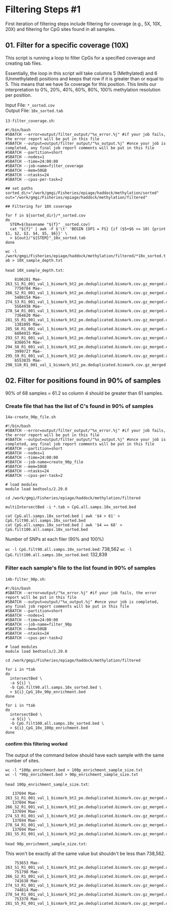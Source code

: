 # Filtering Steps #1 

First iteration of filtering steps include filtering for coverage (e.g., 5X, 10X, 20X) and filtering for CpG sites found in all samples. 

## 01. Filter for a specific coverage (10X)

This script is running a loop to filter CpGs for a specified coverage and creating tab files.

Essentially, the loop in this script will take columns 5 (Methylated) and 6 (Unmethylated) positions and keeps that row if it is greater than or equal to 5. This means that we have 5x coverage for this position. This limits our interpretation to 0%, 20%, 40%, 60%, 80%, 100% methylation resolution per position.

Input File: `*_sorted.cov`  
Output File: `10x_sorted.tab`

`13-filter_coverage.sh`: 

```
#!/bin/bash
#SBATCH --error=output/filter_output/"%x_error.%j" #if your job fails, the error report will be put in this file
#SBATCH --output=output/filter_output/"%x_output.%j" #once your job is completed, any final job report comments will be put in this file
#SBATCH --partition=short
#SBATCH --nodes=1
#SBATCH --time=24:00:00
#SBATCH --job-name=filter_coverage
#SBATCH --mem=50GB
#SBATCH --ntasks=24
#SBATCH --cpus-per-task=2

## set paths 
sorted_dir="/work/gmgi/Fisheries/epiage/haddock/methylation/sorted"
out="/work/gmgi/Fisheries/epiage/haddock/methylation/filtered"

## Filtering for 10X coverage 

for f in ${sorted_dir}/*_sorted.cov
do
  STEM=$(basename "${f}" _sorted.cov)
  cat "${f}" | awk -F $'\t' 'BEGIN {OFS = FS} {if ($5+$6 >= 10) {print $1, $2, $3, $4, $5, $6}}' \
  > ${out}/"${STEM}"_10x_sorted.tab
done

```

`wc -l /work/gmgi/Fisheries/epiage/haddock/methylation/filtered/*10x_sorted.tab > 10X_sample_depth.txt` 

`head 10X_sample_depth.txt`: 

```
    8106281 Mae-263_S1_R1_001_val_1_bismark_bt2_pe.deduplicated.bismark.cov.gz_merged.cov_10x_sorted.tab
    7750784 Mae-266_S2_R1_001_val_1_bismark_bt2_pe.deduplicated.bismark.cov.gz_merged.cov_10x_sorted.tab
    5480154 Mae-274_S3_R1_001_val_1_bismark_bt2_pe.deduplicated.bismark.cov.gz_merged.cov_10x_sorted.tab
    5564938 Mae-278_S4_R1_001_val_1_bismark_bt2_pe.deduplicated.bismark.cov.gz_merged.cov_10x_sorted.tab
    7364620 Mae-281_S5_R1_001_val_1_bismark_bt2_pe.deduplicated.bismark.cov.gz_merged.cov_10x_sorted.tab
    1381095 Mae-285_S6_R1_001_val_1_bismark_bt2_pe.deduplicated.bismark.cov.gz_merged.cov_10x_sorted.tab
    6804915 Mae-293_S7_R1_001_val_1_bismark_bt2_pe.deduplicated.bismark.cov.gz_merged.cov_10x_sorted.tab
    8360574 Mae-294_S8_R1_001_val_1_bismark_bt2_pe.deduplicated.bismark.cov.gz_merged.cov_10x_sorted.tab
    3999727 Mae-295_S9_R1_001_val_1_bismark_bt2_pe.deduplicated.bismark.cov.gz_merged.cov_10x_sorted.tab
    6553835 Mae-298_S10_R1_001_val_1_bismark_bt2_pe.deduplicated.bismark.cov.gz_merged.cov_10x_sorted.tab
```

## 02. Filter for positions found in 90% of samples

90% of 68 samples = 61.2 so column 4 should be greater than 61 samples.

### Create file that has the list of C's found in 90% of samples

`14a-create_90p_file.sh` 

```
#!/bin/bash
#SBATCH --error=output/filter_output/"%x_error.%j" #if your job fails, the error report will be put in this file
#SBATCH --output=output/filter_output/"%x_output.%j" #once your job is completed, any final job report comments will be put in this file
#SBATCH --partition=short
#SBATCH --nodes=1
#SBATCH --time=24:00:00
#SBATCH --job-name=create_90p_file
#SBATCH --mem=50GB
#SBATCH --ntasks=24
#SBATCH --cpus-per-task=2

# load modules
module load bedtools/2.29.0

cd /work/gmgi/Fisheries/epiage/haddock/methylation/filtered

multiIntersectBed -i *.tab > CpG.all.samps.10x_sorted.bed

cat CpG.all.samps.10x_sorted.bed | awk '$4 > 61' > CpG.filt90.all.samps.10x_sorted.bed 
cat CpG.all.samps.10x_sorted.bed | awk '$4 == 68' > CpG.filt100.all.samps.10x_sorted.bed 
```

Number of SNPs at each filer (90% and 100%)

`wc -l CpG.filt90.all.samps.10x_sorted.bed`: 738,562 
`wc -l CpG.filt100.all.samps.10x_sorted.bed`: 132,839 


### Filter each sample's file to the list found in 90% of samples 

`14b-filter_90p.sh`: 

```
#!/bin/bash
#SBATCH --error=output/"%x_error.%j" #if your job fails, the error report will be put in this file
#SBATCH --output=output/"%x_output.%j" #once your job is completed, any final job report comments will be put in this file
#SBATCH --partition=short
#SBATCH --nodes=1
#SBATCH --time=24:00:00
#SBATCH --job-name=filter_90p
#SBATCH --mem=50GB
#SBATCH --ntasks=24
#SBATCH --cpus-per-task=2

# load modules
module load bedtools/2.29.0

cd /work/gmgi/Fisheries/epiage/haddock/methylation/filtered

for i in *tab
do
  intersectBed \
  -a ${i} \
  -b CpG.filt90.all.samps.10x_sorted.bed \
  > ${i}_CpG_10x_90p_enrichment.bed
done

for i in *tab
do
  intersectBed \
  -a ${i} \
  -b CpG.filt100.all.samps.10x_sorted.bed \
  > ${i}_CpG_10x_100p_enrichment.bed
done

```

#### confirm this filtering worked 

The output of the command below should have each sample with the same number of sites.

```
wc -l *100p_enrichment.bed > 100p_enrichment_sample_size.txt 
wc -l *90p_enrichment.bed > 90p_enrichment_sample_size.txt
```

`head 100p_enrichment_sample_size.txt`: 

```
   137694 Mae-263_S1_R1_001_val_1_bismark_bt2_pe.deduplicated.bismark.cov.gz_merged.cov_10x_sorted.tab_CpG_10x_100p_enrichment.bed
   137694 Mae-266_S2_R1_001_val_1_bismark_bt2_pe.deduplicated.bismark.cov.gz_merged.cov_10x_sorted.tab_CpG_10x_100p_enrichment.bed
   137694 Mae-274_S3_R1_001_val_1_bismark_bt2_pe.deduplicated.bismark.cov.gz_merged.cov_10x_sorted.tab_CpG_10x_100p_enrichment.bed
   137694 Mae-278_S4_R1_001_val_1_bismark_bt2_pe.deduplicated.bismark.cov.gz_merged.cov_10x_sorted.tab_CpG_10x_100p_enrichment.bed
   137694 Mae-281_S5_R1_001_val_1_bismark_bt2_pe.deduplicated.bismark.cov.gz_merged.cov_10x_sorted.tab_CpG_10x_100p_enrichment.bed
```

`head 90p_enrichment_sample_size.txt`:

This won't be exactly all the same value but shouldn't be less than 738,562. 

```
    753653 Mae-263_S1_R1_001_val_1_bismark_bt2_pe.deduplicated.bismark.cov.gz_merged.cov_10x_sorted.tab_CpG_10x_90p_enrichment.bed
    751798 Mae-266_S2_R1_001_val_1_bismark_bt2_pe.deduplicated.bismark.cov.gz_merged.cov_10x_sorted.tab_CpG_10x_90p_enrichment.bed
    741638 Mae-274_S3_R1_001_val_1_bismark_bt2_pe.deduplicated.bismark.cov.gz_merged.cov_10x_sorted.tab_CpG_10x_90p_enrichment.bed
    744814 Mae-278_S4_R1_001_val_1_bismark_bt2_pe.deduplicated.bismark.cov.gz_merged.cov_10x_sorted.tab_CpG_10x_90p_enrichment.bed
    753378 Mae-281_S5_R1_001_val_1_bismark_bt2_pe.deduplicated.bismark.cov.gz_merged.cov_10x_sorted.tab_CpG_10x_90p_enrichment.bed
```
